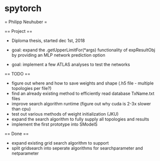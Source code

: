 # spytorch

= Philipp Neuhuber =

== Project ==

 * Diploma thesis, started dec 1st, 2018
 
 * goal: expand the .getUpperLimitFor(*args) functionality of expResultObj by providing an MLP network prediction option
 * goal: implement a few ATLAS analyses to test the networks

== TODO ==
  
 * figure out where and how to save weights and shape (.h5 file - multiple topologies per file?)
 * find an already existing method to efficiently read database TxName.txt files
 * improve search algorithm runtime (figure out why cuda is 2-3x slower than cpu)
 * test out various methods of weight initialization (JKU)
 * expand the search algorithm to fully supply all topologies and results
 * implement the first prototype into SModelS

== Done ==

 * expand existing grid search algorithm to support
 * split gridsearch into seperate algorithms for searchparameter and netparameter
